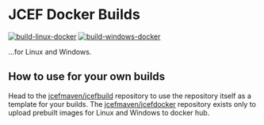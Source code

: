 # JCEF Docker Builds

[![build-linux-docker](https://github.com/jcefmaven/jcefdocker/actions/workflows/build-linux-docker-action.yml/badge.svg)](https://github.com/jcefmaven/jcefdocker/actions/workflows/build-linux-docker-action.yml)
[![build-windows-docker](https://github.com/jcefmaven/jcefdocker/actions/workflows/build-windows-docker-action.yml/badge.svg)](https://github.com/jcefmaven/jcefdocker/actions/workflows/build-windows-docker-action.yml)

...for Linux and Windows.

## How to use for your own builds
Head to the [jcefmaven/jcefbuild](https://github.com/jcefmaven/jcefbuild) repository
to use the repository itself as a template for your builds.
The [jcefmaven/jcefdocker](https://github.com/jcefmaven/jcefdocker) repository exists
only to upload prebuilt images for Linux and Windows to docker hub.

